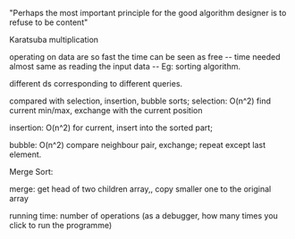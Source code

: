 "Perhaps the most important principle for the good algorithm designer is to refuse to be content"


Karatsuba multiplication

operating on data are so fast the time can be seen as free -- time needed almost same as reading the input data -- Eg: sorting algorithm.


different ds corresponding to different queries.




compared with selection, insertion, bubble sorts;
selection: O(n^2)
find current min/max, exchange with the current position

insertion: O(n^2)
for current, insert into the sorted part;

bubble:  O(n^2)
compare neighbour pair, exchange; repeat except last element.


Merge Sort:

merge: get head of two children array,, copy smaller one to the original array

running time: number of operations (as a debugger, how many times you click to run the programme)